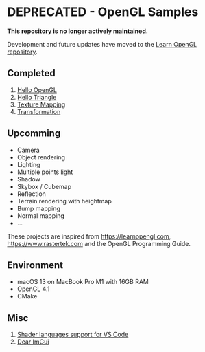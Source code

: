 # DEPRECATED - OpenGL Samples

**This repository is no longer actively maintained.**

Development and future updates have moved to the [Learn OpenGL repository](https://github.com/vquanghuy/learn-opengl).

## Completed

1. [Hello OpenGL](01-hello-opengl/README.md)
2. [Hello Triangle](02-hello-triangle/README.md)
3. [Texture Mapping](03-texture-mapping/README.md)
4. [Transformation](04-transformation/README.md)

## Upcomming

* Camera
* Object rendering
* Lighting
* Multiple points light
* Shadow
* Skybox / Cubemap
* Reflection
* Terrain rendering with heightmap
* Bump mapping
* Normal mapping
* ...

These projects are inspired from https://learnopengl.com, https://www.rastertek.com and the OpenGL Programming Guide.

## Environment

* macOS 13 on MacBook Pro M1 with 16GB RAM
* OpenGL 4.1
* CMake

## Misc

1. [Shader languages support for VS Code](https://marketplace.visualstudio.com/items?itemName=slevesque.shader)
2. [Dear ImGui](https://github.com/ocornut/imgui)
